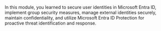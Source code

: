 In this module, you learned to secure user identities in Microsoft Entra ID, implement group security measures, manage external identities securely, maintain confidentiality, and utilize Microsoft Entra ID Protection for proactive threat identification and response.

